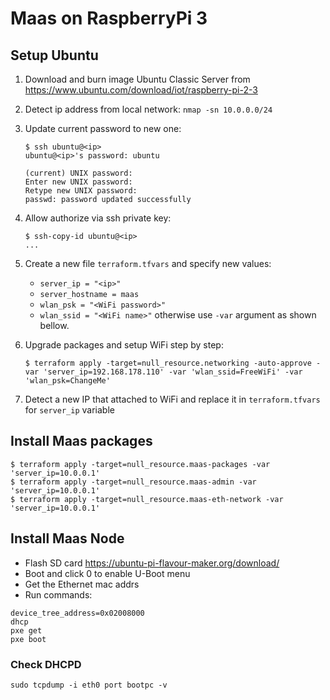 # Maas on RaspberryPi 3

## Setup Ubuntu

1. Download and burn image Ubuntu Classic Server from https://www.ubuntu.com/download/iot/raspberry-pi-2-3
1. Detect ip address from local network: `nmap -sn 10.0.0.0/24`
1. Update current password to new one:
    ```shell
    $ ssh ubuntu@<ip>
    ubuntu@<ip>'s password: ubuntu

    (current) UNIX password:
    Enter new UNIX password:
    Retype new UNIX password:
    passwd: password updated successfully
    ```
1. Allow authorize via ssh private key:
    ```shell
    $ ssh-copy-id ubuntu@<ip>
    ...
    ```
1. Create a new file `terraform.tfvars` and specify new values:
    - `server_ip = "<ip>"`
    - `server_hostname = maas`
    - `wlan_psk = "<WiFi password>"`
    - `wlan_ssid = "<WiFi name>"`
   otherwise use `-var` argument as shown bellow.

1. Upgrade packages and setup WiFi step by step:
    ```shell
    $ terraform apply -target=null_resource.networking -auto-approve -var 'server_ip=192.168.178.110' -var 'wlan_ssid=FreeWiFi' -var 'wlan_psk=ChangeMe'
    ```
1. Detect a new IP that attached to WiFi and replace it in `terraform.tfvars` for `server_ip` variable

## Install Maas packages

```shell
$ terraform apply -target=null_resource.maas-packages -var 'server_ip=10.0.0.1'
$ terraform apply -target=null_resource.maas-admin -var 'server_ip=10.0.0.1'
$ terraform apply -target=null_resource.maas-eth-network -var 'server_ip=10.0.0.1'
```

## Install Maas Node

- Flash SD card https://ubuntu-pi-flavour-maker.org/download/
- Boot and click 0 to enable U-Boot menu
- Get the Ethernet mac addrs
- Run commands:

```
device_tree_address=0x02008000
dhcp
pxe get
pxe boot
```

### Check DHCPD

```
sudo tcpdump -i eth0 port bootpc -v
```
